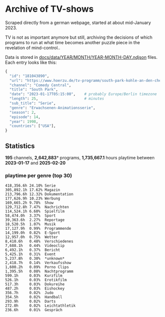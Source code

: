 # Archive of TV-shows

Scraped directly from a german webpage, started at about mid-January 2023.

TV is not as important anymore but still, archiving the decisions of which programs to run at what time
becomes another puzzle piece in the revelation of mind-control.. 

Data is stored in [docs/data/YEAR/MONTH/YEAR-MONTH-DAY.ndjson](docs/data/) files. 
Each entry looks like this:

```python
{
  "id": "181043890", 
  "url": "https://www.hoerzu.de/tv-programm/south-park-kohle-an-den-chefkoch/bid_181043890/", 
  "channel": "Comedy Central", 
  "title": "South Park", 
  "date": "2023-01-17T05:15:00",    # probably Europe/Berlin timezone 
  "length": 25,                     # minutes 
  "sub_title": "Serie", 
  "genre": "Erwachsenen-Animationsserie", 
  "season": 2, 
  "episode": 14, 
  "year": 1998, 
  "countries": ["USA"],
}
```

## Statistics

**195** channels, **2,642,883*** programs, **1,735,667.1** hours playtime between **2023-01-17** and **2025-02-20**


### playtime per genre (top 30)

    418,356.6h 24.10% Serie
    305,892.1h 17.62% Magazin
    213,796.6h 12.32% Dokumentation
    177,626.9h 10.23% Werbung
    169,665.2h 9.78%  Show
    129,712.8h 7.47%  Nachrichten
    114,524.1h 6.60%  Spielfilm
    58,474.0h  3.37%  Sport
    39,363.6h  2.27%  Reportage
    18,520.5h  1.07%  Musik
    17,127.9h  0.99%  Programmende
    14,199.0h  0.82%  E-Sport
    12,957.0h  0.75%  Wetter
    8,410.6h   0.48%  Verschiedenes
    7,688.1h   0.44%  Videoclip
    6,492.1h   0.37%  Bericht
    5,425.1h   0.31%  Event
    5,237.8h   0.30%  *unknown*
    2,418.7h   0.14%  Verkaufsshow
    1,600.2h   0.09%  Porno Clips
    1,395.5h   0.08%  Nachtprogramm
    599.1h     0.03%  Kurzfilm
    526.1h     0.03%  Erotikfilm
    517.3h     0.03%  Dokureihe
    487.2h     0.03%  Eishockey
    356.7h     0.02%  Judo
    354.5h     0.02%  Handball
    293.9h     0.02%  Darts
    272.0h     0.02%  Leichtathletik
    236.6h     0.01%  Gespräch
